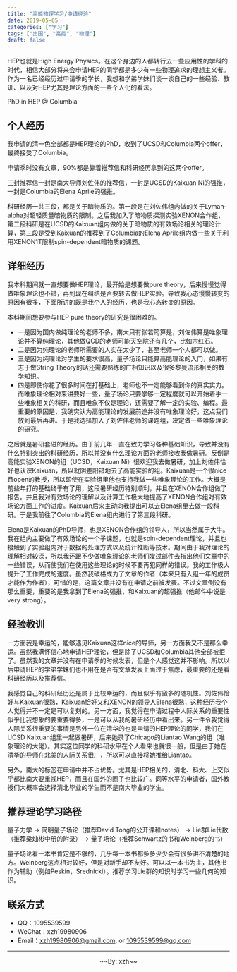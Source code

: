 ```yaml
---
title: "高能物理学习/申请经验"
date: 2019-05-05
categories: ["学习"]
tags: ["出国", "高能", "物理"]
draft: false
---
```


HEP也就是High Energy Physics。在这个身边的人都转行去一些应用性的学科的时代，相信大部分将来会申请HEP的同学都是多少有一些物理追求的理想主义者。作为一名已经经历过申请季的学长，我想和学弟学妹们谈一谈自己的一些经验、教训、以及对HEP尤其是理论方面的一些个人化的看法。

PhD in HEP @ Columbia

<!--more-->

## 个人经历

我申请的清一色全部都是HEP理论的PhD，收到了UCSD和Columbia两个offer，最终接受了Columbia。

申请季时没有文章，90%都是靠着推荐信和科研经历拿到的这两个offer。

三封推荐信一封是南大导师刘佐伟的推荐信，一封是UCSD的Kaixuan Ni的强推，一封是Columbia的Elena Aprile的强推。

科研经历一共三段，都是关于暗物质的。第一段是在刘佐伟组内做的关于Lyman-alpha对超轻质量暗物质的限制。之后我加入了暗物质探测实验XENON合作组，第二段科研是在UCSD的Kaixuan组内做的关于暗物质的有效场论相关的理论计算，第三段是受到Kaixuan的推荐到了Columbia的Elena Aprile组内做一些关于利用XENON1T限制spin-dependent暗物质的课题。

## 详细经历

我本科期间就一直想要做HEP理论，最开始是想要做pure theory，后来慢慢觉得做唯象理论也不错，再到现在纠结是否要转去做HEP实验。导致我心态慢慢转变的原因有很多，下面所讲的既是我个人的经历，也是我心态转变的原因。

本科期间想要参与HEP pure theory的研究是很困难的。

+ 一是因为国内做纯理论的老师不多，南大只有张若筠算是，刘佐伟算是唯象理论并不算纯理论，其他做QCD的老师可能天空院还有几个，比如宗红石。
+ 二是因为纯理论的老师所需要的人实在太少了，甚至老师一个人都可以做。
+ 三是因为纯理论对学生的要求很高，量子场论只能算高能理论的入门，如果有志于做String Theory的话还需要熟练的广相知识以及很多黎曼流形相关的数学知识。
+ 四是即使你花了很多时间在打基础上，老师也不一定能够看到你的真实实力。而唯象理论相对来讲要好一些，量子场论只要学够一定程度就可以开始着手一些唯象相关的科研，而且唯象不仅是理论，还需要了解一定的实验、编程。最重要的原因是，我确实认为高能理论的发展前途并没有唯象理论好，这点我们放到最后再讲。于是我选择加入了刘佐伟老师的课题组，决定做一些唯象理论的研究。

之后就是暑研套磁的经历。由于前几年一直在致力学习各种基础知识，导致并没有什么特别突出的科研经历，所以并没有什么理论方面的老师接收我做暑研。反倒是高能实验XENON的组（UCSD，Kaixuan Ni）很欢迎我去做暑研，加上刘佐伟恰好也认识Kaixuan，所以就阴差阳错地去了高能实验的组。Kaixuan是一个很nice且open的教授，所以即使在实验组里他也支持我做一些唯象理论的工作。大概是前些年打的基础终于有了用，这段暑研经历特别顺利，并且在XENON合作组做了报告。并且我对有效场论的理解以及计算工作极大地提高了XENON合作组对有效场论方面工作的进度。Kaixuan后来主动向我提出可以去Elena组里去做一段科研。于是我前往了Columbia的Elena组内进行了第三段科研。

Elena是Kaixuan的PhD导师，也是XENON合作组的领导人，所以当然属于大牛。我在组内主要做了有效场论的一个子课题，也就是spin-dependent理论，并且也接触到了实验组内对于数据的处理方式以及统计推断等技术。期间由于我对理论的理解相对较深，所以我还跟不少做唯象理论的老师们发过邮件去指出他们文章中的一些错误，从而使我们在使用这些理论的时候不要再犯同样的错误。我的工作极大提升了工作完成的速度。虽然我破格成为了文章的作者（本来只有入组一年的成员才能作为作者），可惜的是，这篇文章并没有在申请之前被发表。不过文章倒没有那么重要，重要的是我拿到了Elena的强推，和Kaixuan的超强推（他邮件中说是very strong）。

## 经验教训

一方面我是幸运的，能够遇见Kaixuan这样nice的导师，另一方面我又不是那么幸运。虽然我满怀信心地申请HEP理论，但是除了UCSD和Columbia其他全部被拒了。虽然我的文章并没有在申请季的时候发表，但是个人感觉这并不影响。所以以后申请HEP的学弟学妹们也不用在是否有文章发表上面过于焦虑，最重要的还是看科研经历以及推荐信。

我感觉自己的科研经历还是属于比较幸运的，而且似乎有蛮多的随机性。刘佐伟恰好与Kaixuan很熟，Kaixuan恰好又和XENON的领导人Elena很熟，这种经历我个人觉得并不一定是可以复刻的。另一方面，我觉得在申请过程中人际关系的重要性似乎比我想象的要重要得多，一是可以从我的暑研经历中看出来。另一件令我觉得人际关系很重要的事情是另外一位在清华的也是申请的HEP理论的同学，我们在UCSD Kaixuan组里一起做暑研，后来她录了Chicago的Liantao Wang的组（唯象理论的大佬）。其实这位同学的科研水平在个人看来也就很一般，但是由于她在清华的导师在北美的人际关系很广，所以可以直接将她推给Liantao。

另外，南大的标签在申请中并不占优势。尤其是HEP相关的，清北、科大、上交似乎都比南大要重视HEP，而且在国外的圈子也比较广。同等水平的申请者，国外教授们大概率会选择清北毕业的学生而不是南大毕业的学生。

## 推荐理论学习路径

量子力学 $\rightarrow$ 简明量子场论（推荐David Tong的公开课和notes） $\rightarrow$ Lie群Lie代数（推荐梁灿彬中册的附录） $\rightarrow$ 量子场论（推荐Schwartz的书和Weinberg的书）

量子场论看一本书肯定是不够的，几乎每一本书都多多少少会有很多讲不清楚的地方。Weinberg这点相对较好，但是对新手却不友好。可以以一本书为主，其他书作为辅助（例如Peskin，Srednicki）。推荐学习Lie群的知识时学习一些几何的知识。

## 联系方式

 + QQ：1095539599
 + WeChat：xzh19980906
 + Email：<xzh19980906@gmail.com>, or <1095539599@qq.com>

---

<p style="text-align:center">~~By: xzh~~</p>
